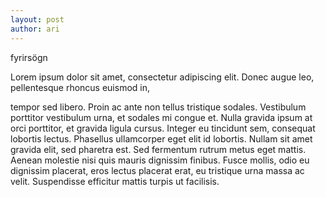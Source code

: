 ```yaml
---
layout: post
author: ari
---
```


fyrirsögn

Lorem ipsum dolor sit amet, consectetur adipiscing elit. Donec augue leo, pellentesque rhoncus euismod in,

 tempor sed libero. Proin ac ante non tellus tristique sodales. Vestibulum porttitor vestibulum urna, et sodales mi congue et. Nulla gravida ipsum at orci porttitor, et gravida ligula cursus. Integer eu tincidunt sem, consequat lobortis lectus. Phasellus ullamcorper eget elit id lobortis. Nullam sit amet gravida elit, sed pharetra est. Sed fermentum rutrum metus eget mattis. Aenean molestie nisi quis mauris dignissim finibus. Fusce mollis, odio eu dignissim placerat, eros lectus placerat erat, eu tristique urna massa ac velit. Suspendisse efficitur mattis turpis ut facilisis.